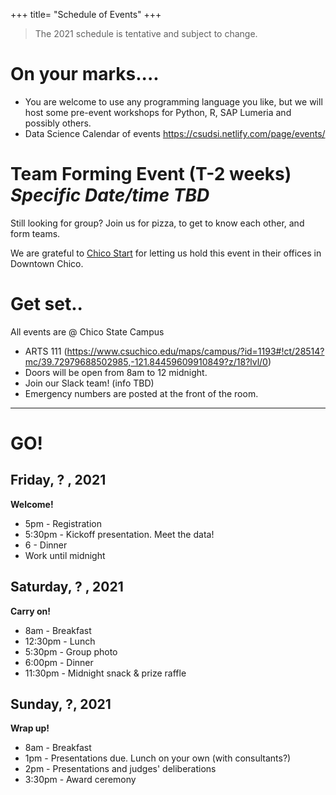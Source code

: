 +++
title= "Schedule of Events"
+++

<html>
    <link rel="stylesheet" href="style.css" />
</html>

> The 2021 schedule is tentative and subject to change. 


# On your marks....

* You are welcome to use any programming language you like, but we will host some pre-event workshops for Python, R, SAP Lumeria and possibly others. 
* Data Science Calendar of events https://csudsi.netlify.com/page/events/ 

<!---
    - Thu 2-14 2-3pm: Spatial data analysis. 
    - Tue 2-19 3-4pm: Managing data using SQL. Materials: https://csudsi.netlify.com/2019/02/13/2019-02-13-intro-sql/ 
    - Tue 3-5 2-3pm: Strategies to manage big data
    - Thu 3-28 2-3pm: Information Visualization
    - Fri 3-29 1-2pm: Using SAP Lumeria for Data Visualization (Glenn 304)
    - Tue 4-2 2-4pm: DataFest Prep - Get the experience by playing with last year's DataFest data. 
--->

# Team Forming Event (T-2 weeks) _Specific Date/time TBD_
Still looking for group? Join us for pizza, to get to know each other, and form teams. 


We are grateful to [Chico Start](https://chicostart.com/) for letting us hold this event in their offices in Downtown Chico. 


# Get set..
All events are @ Chico State Campus

* ARTS 111 (https://www.csuchico.edu/maps/campus/?id=1193#!ct/28514?mc/39.72979688502985,-121.84459609910849?z/18?lvl/0)
* Doors will be open from 8am to 12 midnight. 
* Join our Slack team! (info TBD)
* Emergency numbers are posted at the front of the room. 

----
# GO!

## Friday, ? , 2021     
**Welcome!**  
 
* 5pm - Registration
* 5:30pm - Kickoff presentation. Meet the data!
* 6 - Dinner
* Work until midnight

## Saturday, ? , 2021    
**Carry on!**  

* 8am - Breakfast    
* 12:30pm - Lunch    
* 5:30pm - Group photo    
* 6:00pm - Dinner    
* 11:30pm - Midnight snack & prize raffle    

## Sunday, ?, 2021  
**Wrap up!**  
 
* 8am - Breakfast    
* 1pm - Presentations due. Lunch on your own (with consultants?)
* 2pm - Presentations and judges' deliberations    
* 3:30pm - Award ceremony       
